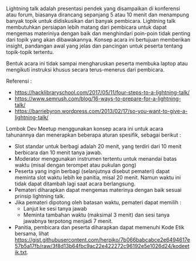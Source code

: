 Lightning talk adalah presentasi pendek yang disampaikan di konferensi atau forum, biasanya dirancang sepanjang 5 atau 10 menit dan menampung banyak topik untuk didiskusikan dari banyak pembicara. Lightning talk membutuhkan persiapan lebih matang dari pembicara untuk dapat mengemas materiniya dengan baik dan menghindari poin-poin tidak penting dari topik yang akan dibawakannya. Konsep acara ini bertujuan memberikan insight, pandangan awal yang jelas dan pancingan untuk peserta tentang topik-topik tertentu.

Bentuk acara ini tidak sampai mengharuskan peserta membuka laptop atau mengikuti instruksi khusus secara terus-menerus dari pembicara.

Referensi : 

- https://hacklibraryschool.com/2017/05/11/four-steps-to-a-lightning-talk/
- https://www.semrush.com/blog/16-ways-to-prepare-for-a-lightning-talk/
- https://barriebyron.wordpress.com/2013/02/17/so-you-want-to-give-a-lightning-talk/

Lombok Dev Meetup menggunakan konsep acara ini untuk acara tahunannya dan menerapkan beberapa aturan spesifik, sebagai berikut :

- Slot standar untuk berbagi adalah 20 menit, yang terdiri dari 10 menit berbicara dan 10 menit tanya jawab.
- Moderator menggunakan instrumen tertentu untuk menandai batas waktu (misal dengan terompet atau pukulan gong)
- Peserta yang ingin berbagi (selanjutnya disebut pemateri) dapat meminta slot waktu lebih ke panitia, misal 20 menit. Namun waktu ini tidak dapat ditambah lagi saat acara berlangsung.
- Pemateri diharapkan dapat mengemas materinya dengan baik sesuai prinsip lightning talk.
- Jika pemateri dipotong oleh batasan waktu, pemateri dapat memilih :
  - Lanjut ke sesi tanya jawab
  - Meminta tambahan waktu (maksimal 3 menit) dan sesi tanya jawabnya terpotong menjadi 7 menit.
- Panitia, pembicara dan peserta diharapkan dapat memenuhi Kode Etik bersama, lihat https://gist.githubusercontent.com/herpiko/7b066babcabce2e6494617e57b5a17fb/raw/3f8d13b64fbc9ac22e422272c96192e5e1026d24/kodeetik.txt.
